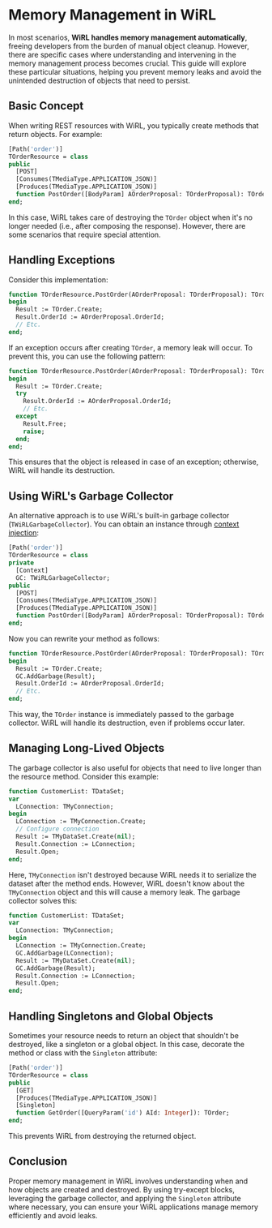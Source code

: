 # Memory Management in WiRL

In most scenarios, **WiRL handles memory management automatically**, freeing developers from the burden of manual object cleanup. However, there are specific cases where understanding and intervening in the memory management process becomes crucial. This guide will explore these particular situations, helping you prevent memory leaks and avoid the unintended destruction of objects that need to persist.

## Basic Concept

When writing REST resources with WiRL, you typically create methods that return objects. For example:

```pascal
[Path('order')]
TOrderResource = class
public
  [POST]
  [Consumes(TMediaType.APPLICATION_JSON)]
  [Produces(TMediaType.APPLICATION_JSON)]
  function PostOrder([BodyParam] AOrderProposal: TOrderProposal): TOrder;
end;
```

In this case, WiRL takes care of destroying the `TOrder` object when it's no longer needed (i.e., after composing the response). However, there are some scenarios that require special attention.

## Handling Exceptions

Consider this implementation:

```pascal
function TOrderResource.PostOrder(AOrderProposal: TOrderProposal): TOrder;
begin
  Result := TOrder.Create;
  Result.OrderId := AOrderProposal.OrderId;
  // Etc.
end;
```

If an exception occurs after creating `TOrder`, a memory leak will occur. To prevent this, you can use the following pattern:

```pascal
function TOrderResource.PostOrder(AOrderProposal: TOrderProposal): TOrder;
begin
  Result := TOrder.Create;
  try
    Result.OrderId := AOrderProposal.OrderId;
    // Etc.
  except
    Result.Free;
    raise;
  end;  
end;
```

This ensures that the object is released in case of an exception; otherwise, WiRL will handle its destruction.

## Using WiRL's Garbage Collector

An alternative approach is to use WiRL's built-in garbage collector (`TWiRLGarbageCollector`). You can obtain an instance through [context injection](context-injection):

```pascal
[Path('order')]
TOrderResource = class
private
  [Context] 
  GC: TWiRLGarbageCollector;
public
  [POST]
  [Consumes(TMediaType.APPLICATION_JSON)]
  [Produces(TMediaType.APPLICATION_JSON)]
  function PostOrder([BodyParam] AOrderProposal: TOrderProposal): TOrder;
end;
```

Now you can rewrite your method as follows:

```pascal
function TOrderResource.PostOrder(AOrderProposal: TOrderProposal): TOrder;
begin
  Result := TOrder.Create;
  GC.AddGarbage(Result);
  Result.OrderId := AOrderProposal.OrderId;
  // Etc.
end;
```

This way, the `TOrder` instance is immediately passed to the garbage collector. WiRL will handle its destruction, even if problems occur later.

## Managing Long-Lived Objects

The garbage collector is also useful for objects that need to live longer than the resource method. Consider this example:

```pascal
function CustomerList: TDataSet;
var
  LConnection: TMyConnection;
begin
  LConnection := TMyConnection.Create;
  // Configure connection
  Result := TMyDataSet.Create(nil);
  Result.Connection := LConnection;
  Result.Open;
end;
```

Here, `TMyConnection` isn't destroyed because WiRL needs it to serialize the dataset after the method ends. However, WiRL doesn't know about the `TMyConnection` object and this will cause a memory leak. The garbage collector solves this:

```pascal
function CustomerList: TDataSet;
var
  LConnection: TMyConnection;
begin
  LConnection := TMyConnection.Create;
  GC.AddGarbage(LConnection);
  Result := TMyDataSet.Create(nil);
  GC.AddGarbage(Result);
  Result.Connection := LConnection;
  Result.Open;
end;
```

## Handling Singletons and Global Objects

Sometimes your resource needs to return an object that shouldn't be destroyed, like a singleton or a global object. In this case, decorate the method or class with the `Singleton` attribute:

```pascal
[Path('order')]
TOrderResource = class
public
  [GET]
  [Produces(TMediaType.APPLICATION_JSON)]
  [Singleton]
  function GetOrder([QueryParam('id') AId: Integer]): TOrder;
end;
```

This prevents WiRL from destroying the returned object.

## Conclusion

Proper memory management in WiRL involves understanding when and how objects are created and destroyed. By using try-except blocks, leveraging the garbage collector, and applying the `Singleton` attribute where necessary, you can ensure your WiRL applications manage memory efficiently and avoid leaks.